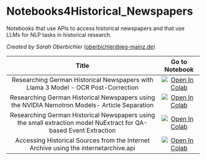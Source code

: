 # Notebooks4Historical_Newspapers
Notebooks that use APIs to access historical newspapers and that use LLMs for NLP tasks in historical research.

*Created by Sarah Oberbichler* (oberbichler@ieg-mainz.de)


| Title |  Go to Notebook    |
| :---:   | :---: |
| Researching German Historical Newspapers with Llama 3 Model - OCR Post-Correction | [![Open In Colab](https://colab.research.google.com/assets/colab-badge.svg)](https://colab.research.google.com/github/soberbichler/Notebooks4Historical_Newspapers/blob/main/Llama3_OCR.ipynb)| |
| Researching German Historical Newspapers using the NVIDIA Nemotron Models- Article Separation |[![Open In Colab](https://colab.research.google.com/assets/colab-badge.svg)](https://colab.research.google.com/github/soberbichler/Notebooks4Historical_Newspapers/blob/main/Nemotron_Article_Extraction.ipynb)|
| Researching German Historical Newspapers using the small extraction model NuExtract for QA-based Event Extraction | [![Open In Colab](https://colab.research.google.com/assets/colab-badge.svg)](https://colab.research.google.com/github/soberbichler/Notebooks4Historical_Newspapers/blob/main/QA_based_Event_Extraction_and_Earthquake_Visualiazation.ipynb)|
| Accessing Historical Sources from the Internet Archive using the internetarchive.api   | [![Open In Colab](https://colab.research.google.com/assets/colab-badge.svg)]([https://colab.research.google.com/drive/1oNkO96zzwclZT6_OKFIPfJekRBwdN3Ay?usp=sharing](https://colab.research.google.com/github/ieg-dhr/Notebooks4Historical_Newspapers/blob/main/Internet_Archive.ipynb))| |
